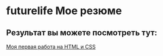 # futurelife Моe резюме

## Рeзультат вы можете посмотреть тут:

[Моя первая работа на HTML и CSS](https://nikitastrizh.github.io/futurelife/)
